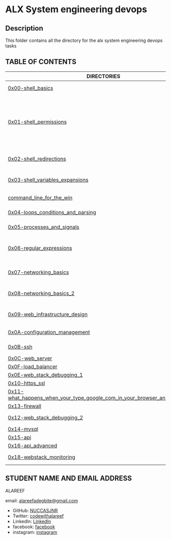 # ALX System engineering devops

## Description
This folder contains all the directory for the alx system engineering devops tasks

## TABLE OF CONTENTS

DIRECTORIES | DESCRIPTIONS
------------|-------------
[0x00-shell_basics](./0x00-shell_basics) | introduction to shell basics
[0x01-shell_permissions](./0x01-shell_permissions) | introduction to shell permissions, how to make files executable using the chmod u+x command
[0x02-shell_redirections](0x02-shell_redirections) | introduction to shell redirections
[0x03-shell_variables_expansions](0x03-shell_variables_expansions) | introduction to shell variables expansions
[command_line_for_the_win](./command_line_for_the_win) | Command line challenge
[0x04-loops_conditions_and_parsing](./0x04-loops_conditions_and_parsing) | loops in bash scripting
[0x05-processes_and_signals](./0x05-processes_and_signals) | processes and signals
[0x06-regular_expressions](./0x06-regular_expressions) | regular expressions regex or regexp 
[0x07-networking_basics](./0x07-networking_basics) | Learn the basics of networking
[0x08-networking_basics_2](0x08-networking_basics_2) | Moving deep into Networking
[0x09-web_infrastructure_design](0x09-web_infrastructure_design) | introduction to web infrastructure
[0x0A-configuration_management](./0x0A-configuration_management) | configuration management
[0x0B-ssh](./0x0B-ssh) | private and public rsa keys
[0x0C-web_server](./0x0C-web_server) | web servers
[0x0F-load_balancer](./0x0F-load_balancer) | Load Balancers
[0x0E-web_stack_debugging_1](./0x0E-web_stack_debugging_1) | web debigging
[0x10-https_ssl](./0x10-https_ssl) | ssl
[0x11-what_happens_when_your_type_google_com_in_your_browser_and_press_enter](./0x11-what_happens_when_your_type_google_com_in_your_browser_and_press_enter) | Blog post
[0x13-firewall](./0x13-firewall) | Firewall config
[0x12-web_stack_debugging_2](./0x12-web_stack_debugging_2) | web stack devugging 2
[0x14-mysql](./0x14-mysql) | mysql
[0x15-api](./0x15-api) | Api
[0x16-api_advanced](./0x16-api_advanced) | Api Advanced
[0x18-webstack_monitoring](./0x18-webstack_monitoring) | Web stack monitoring

## STUDENT NAME AND EMAIL ADDRESS
ALAREEF

email: alareefadegbite@gmail.com

- GitHub: [NUCCASJNR](https://github.com/NUCCASJNR)
- Twitter: [codewithalareef](https://twitter.com/codewithalareef)
- LinkedIn: [LinkedIn](https://linkedin.com/in/alareef)
- facebook: [facebook](https://www.facebook.com/profile.php?id=100088347365140)
- instagram: [instagram](https://instagram.com/a_l_a_r_e_e_f)


